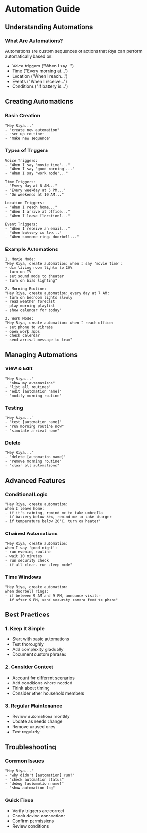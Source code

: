 # Automation Guide

## Understanding Automations

### What Are Automations?

Automations are custom sequences of actions that Riya can perform automatically based on:

- Voice triggers ("When I say...")
- Time ("Every morning at...")
- Location ("When I reach...")
- Events ("When I receive...")
- Conditions ("If battery is...")

## Creating Automations

### Basic Creation

```
"Hey Riya..."
- "create new automation"
- "set up routine"
- "make new sequence"
```

### Types of Triggers

```
Voice Triggers:
- "When I say 'movie time'..."
- "When I say 'good morning'..."
- "When I say 'work mode'..."

Time Triggers:
- "Every day at 8 AM..."
- "Every weekday at 6 PM..."
- "On weekends at 10 AM..."

Location Triggers:
- "When I reach home..."
- "When I arrive at office..."
- "When I leave [location]..."

Event Triggers:
- "When I receive an email..."
- "When battery is low..."
- "When someone rings doorbell..."
```

### Example Automations

```
1. Movie Mode:
"Hey Riya, create automation: when I say 'movie time':
- dim living room lights to 20%
- turn on TV
- set sound mode to theater
- turn on bias lighting"

2. Morning Routine:
"Hey Riya, create automation: every day at 7 AM:
- turn on bedroom lights slowly
- read weather forecast
- play morning playlist
- show calendar for today"

3. Work Mode:
"Hey Riya, create automation: when I reach office:
- set phone to vibrate
- open work apps
- check calendar
- send arrival message to team"
```

## Managing Automations

### View & Edit

```
"Hey Riya..."
- "show my automations"
- "list all routines"
- "edit [automation name]"
- "modify morning routine"
```

### Testing

```
"Hey Riya..."
- "test [automation name]"
- "run morning routine now"
- "simulate arrival home"
```

### Delete

```
"Hey Riya..."
- "delete [automation name]"
- "remove morning routine"
- "clear all automations"
```

## Advanced Features

### Conditional Logic

```
"Hey Riya, create automation:
when I leave home:
- if it's raining, remind me to take umbrella
- if battery below 50%, remind me to take charger
- if temperature below 20°C, turn on heater"
```

### Chained Automations

```
"Hey Riya, create automation:
when I say 'good night':
- run evening routine
- wait 10 minutes
- run security check
- if all clear, run sleep mode"
```

### Time Windows

```
"Hey Riya, create automation:
when doorbell rings:
- if between 9 AM and 9 PM, announce visitor
- if after 9 PM, send security camera feed to phone"
```

## Best Practices

### 1. Keep It Simple

- Start with basic automations
- Test thoroughly
- Add complexity gradually
- Document custom phrases

### 2. Consider Context

- Account for different scenarios
- Add conditions where needed
- Think about timing
- Consider other household members

### 3. Regular Maintenance

- Review automations monthly
- Update as needs change
- Remove unused ones
- Test regularly

## Troubleshooting

### Common Issues

```
"Hey Riya..."
- "why didn't [automation] run?"
- "check automation status"
- "debug [automation name]"
- "show automation log"
```

### Quick Fixes

- Verify triggers are correct
- Check device connections
- Confirm permissions
- Review conditions
